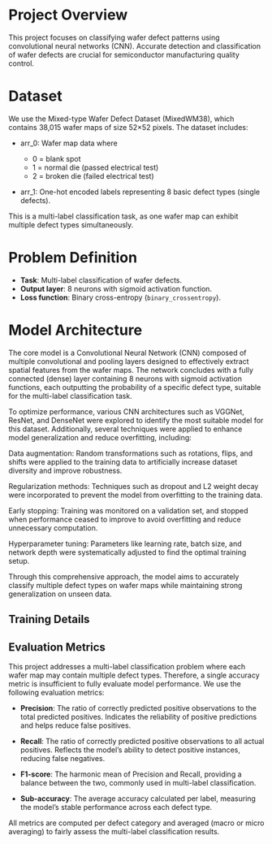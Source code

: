 # Project Overview

This project focuses on classifying wafer defect patterns using convolutional neural networks (CNN). Accurate detection and classification of wafer defects are crucial for semiconductor manufacturing quality control.

# Dataset

We use the Mixed-type Wafer Defect Dataset (MixedWM38), which contains 38,015 wafer maps of size 52×52 pixels. The dataset includes:

- arr_0: Wafer map data where  
  - 0 = blank spot  
  - 1 = normal die (passed electrical test)  
  - 2 = broken die (failed electrical test)  

- arr_1: One-hot encoded labels representing 8 basic defect types (single defects).

This is a multi-label classification task, as one wafer map can exhibit multiple defect types simultaneously.

# Problem Definition

- **Task**: Multi-label classification of wafer defects.  
- **Output layer**: 8 neurons with sigmoid activation function.  
- **Loss function**: Binary cross-entropy (`binary_crossentropy`).

# Model Architecture

The core model is a Convolutional Neural Network (CNN) composed of multiple convolutional and pooling layers designed to effectively extract spatial features from the wafer maps. The network concludes with a fully connected (dense) layer containing 8 neurons with sigmoid activation functions, each outputting the probability of a specific defect type, suitable for the multi-label classification task.

To optimize performance, various CNN architectures such as VGGNet, ResNet, and DenseNet were explored to identify the most suitable model for this dataset. Additionally, several techniques were applied to enhance model generalization and reduce overfitting, including:

Data augmentation: Random transformations such as rotations, flips, and shifts were applied to the training data to artificially increase dataset diversity and improve robustness.

Regularization methods: Techniques such as dropout and L2 weight decay were incorporated to prevent the model from overfitting to the training data.

Early stopping: Training was monitored on a validation set, and stopped when performance ceased to improve to avoid overfitting and reduce unnecessary computation.

Hyperparameter tuning: Parameters like learning rate, batch size, and network depth were systematically adjusted to find the optimal training setup.

Through this comprehensive approach, the model aims to accurately classify multiple defect types on wafer maps while maintaining strong generalization on unseen data.


## Training Details

## Evaluation Metrics

This project addresses a multi-label classification problem where each wafer map may contain multiple defect types. Therefore, a single accuracy metric is insufficient to fully evaluate model performance. We use the following evaluation metrics:

- **Precision**: The ratio of correctly predicted positive observations to the total predicted positives. Indicates the reliability of positive predictions and helps reduce false positives.

- **Recall**: The ratio of correctly predicted positive observations to all actual positives. Reflects the model’s ability to detect positive instances, reducing false negatives.

- **F1-score**: The harmonic mean of Precision and Recall, providing a balance between the two, commonly used in multi-label classification.

- **Sub-accuracy**: The average accuracy calculated per label, measuring the model’s stable performance across each defect type.

All metrics are computed per defect category and averaged (macro or micro averaging) to fairly assess the multi-label classification results.
